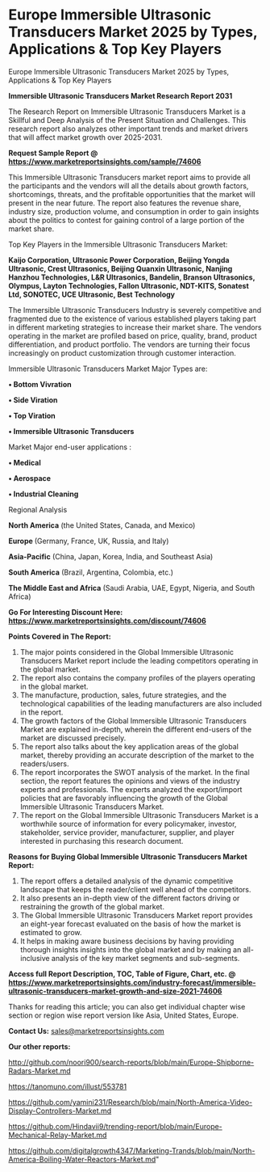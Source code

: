 # Europe Immersible Ultrasonic Transducers Market 2025 by Types, Applications & Top Key Players
 Europe Immersible Ultrasonic Transducers Market 2025 by Types, Applications & Top Key Players

<strong>Immersible Ultrasonic Transducers Market Research Report 2031</strong>

The Research Report on Immersible Ultrasonic Transducers Market is a Skillful and Deep Analysis of the Present Situation and Challenges. This research report also analyzes other important trends and market drivers that will affect market growth over 2025-2031.

<strong>Request Sample Report @ <a href=https://www.marketreportsinsights.com/sample/74606>https://www.marketreportsinsights.com/sample/74606</a></strong>

This Immersible Ultrasonic Transducers market report aims to provide all the participants and the vendors will all the details about growth factors, shortcomings, threats, and the profitable opportunities that the market will present in the near future. The report also features the revenue share, industry size, production volume, and consumption in order to gain insights about the politics to contest for gaining control of a large portion of the market share.

Top Key Players in the Immersible Ultrasonic Transducers Market:

<strong>Kaijo Corporation, Ultrasonic Power Corporation, Beijing Yongda Ultrasonic, Crest Ultrasonics, Beijing Quanxin Ultrasonic, Nanjing Hanzhou Technologies, L&R Ultrasonics, Bandelin, Branson Ultrasonics, Olympus, Layton Technologies, Fallon Ultrasonic, NDT-KITS, Sonatest Ltd, SONOTEC, UCE Ultrasonic, Best Technology</strong>

The Immersible Ultrasonic Transducers Industry is severely competitive and fragmented due to the existence of various established players taking part in different marketing strategies to increase their market share. The vendors operating in the market are profiled based on price, quality, brand, product differentiation, and product portfolio. The vendors are turning their focus increasingly on product customization through customer interaction.

Immersible Ultrasonic Transducers Market Major Types are:

<strong>• Bottom Vivration

• Side Viration

• Top Viration

• Immersible Ultrasonic Transducers</strong>

Market Major end-user applications :

<strong>• Medical

• Aerospace

• Industrial Cleaning</strong>

Regional Analysis

</u><strong><b>North America</b></strong> (the United States, Canada, and Mexico)

<strong><b>Europe </b></strong>(Germany, France, UK, Russia, and Italy)

<strong><b>Asia-Pacific</b></strong> (China, Japan, Korea, India, and Southeast Asia)

<strong><b>South America</b></strong> (Brazil, Argentina, Colombia, etc.)

<strong><b>The Middle East and Africa</b></strong> (Saudi Arabia, UAE, Egypt, Nigeria, and South Africa)

<strong>Go For Interesting Discount Here: <a href=https://www.marketreportsinsights.com/discount/74606>https://www.marketreportsinsights.com/discount/74606</a></strong>

<strong>Points Covered in The Report:</strong>
<ol>
  <li>The major points considered in the Global Immersible Ultrasonic Transducers Market report include the leading competitors operating in the global market.</li>
  <li>The report also contains the company profiles of the players operating in the global market.</li>
  <li>The manufacture, production, sales, future strategies, and the technological capabilities of the leading manufacturers are also included in the report.</li>
  <li>The growth factors of the Global Immersible Ultrasonic Transducers Market are explained in-depth, wherein the different end-users of the market are discussed precisely.</li>
  <li>The report also talks about the key application areas of the global market, thereby providing an accurate description of the market to the readers/users.</li>
  <li>The report incorporates the SWOT analysis of the market. In the final section, the report features the opinions and views of the industry experts and professionals. The experts analyzed the export/import policies that are favorably influencing the growth of the Global Immersible Ultrasonic Transducers Market.</li>
  <li>The report on the Global Immersible Ultrasonic Transducers Market is a worthwhile source of information for every policymaker, investor, stakeholder, service provider, manufacturer, supplier, and player interested in purchasing this research document.</li>
</ol>
<strong>Reasons for Buying Global Immersible Ultrasonic Transducers Market Report:</strong>

<ol>
  <li>The report offers a detailed analysis of the dynamic competitive landscape that keeps the reader/client well ahead of the competitors.</li>
  <li>It also presents an in-depth view of the different factors driving or restraining the growth of the global market.</li>
  <li>The Global Immersible Ultrasonic Transducers Market report provides an eight-year forecast evaluated on the basis of how the market is estimated to grow.</li>
  <li>It helps in making aware business decisions by having providing thorough insights insights into the global market and by making an all-inclusive analysis of the key market segments and sub-segments.</li>
</ol>
<strong>Access full Report Description, TOC, Table of Figure, Chart, etc. @ <a href=https://www.marketreportsinsights.com/industry-forecast/immersible-ultrasonic-transducers-market-growth-and-size-2021-74606>https://www.marketreportsinsights.com/industry-forecast/immersible-ultrasonic-transducers-market-growth-and-size-2021-74606</a></strong>


Thanks for reading this article; you can also get individual chapter wise section or region wise report version like Asia, United States, Europe.

<strong>Contact Us:</strong>
sales@marketreportsinsights.com

<strong>Our other reports:</strong>

<a href=http://github.com/noori900/search-reports/blob/main/Europe-Shipborne-Radars-Market.md>http://github.com/noori900/search-reports/blob/main/Europe-Shipborne-Radars-Market.md</a>

<a href=https://tanomuno.com/illust/553781>https://tanomuno.com/illust/553781</a>

<a href=https://github.com/yamini231/Research/blob/main/North-America-Video-Display-Controllers-Market.md>https://github.com/yamini231/Research/blob/main/North-America-Video-Display-Controllers-Market.md</a>

<a href=https://github.com/Hindavii9/trending-report/blob/main/Europe-Mechanical-Relay-Market.md>https://github.com/Hindavii9/trending-report/blob/main/Europe-Mechanical-Relay-Market.md</a>

<a href=https://github.com/digitalgrowth4347/Marketing-Trands/blob/main/North-America-Boiling-Water-Reactors-Market.md>https://github.com/digitalgrowth4347/Marketing-Trands/blob/main/North-America-Boiling-Water-Reactors-Market.md</a>"
